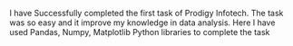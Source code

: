 I have Successfully completed the first task of Prodigy Infotech. The task was so easy and it improve my knowledge in data analysis. Here I have used Pandas, Numpy, Matplotlib Python libraries to complete the task
